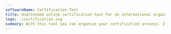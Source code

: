 ```yaml
---
softwareName: Certification Tool
title: Unattended online certification tool for an international organization
logo: ./certification.svg
summary: With this tool you can organize your certification process. It lets you invite people periodically to get certified, runs the certification process and hands you nicely designed PDF documents upon successful certification.
---
```



